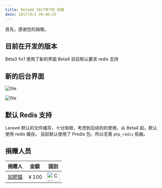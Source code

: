 ```yaml
---
title: Notadd 2017年7月-月报
date: 2017/9/1 20:46:25
---
```


首先，感谢您的捐赠。

## 目前在开发的版本

Beta3 fix1 使用了新的界面
Beta4 目前默认要求 redis 支持

## 新的后台界面

![file](https://dn-phphub.qbox.me/uploads/images/201709/05/12205/ScI5qGBjoQ.png)

![file](https://dn-phphub.qbox.me/uploads/images/201709/05/12205/lr9SxUoIOf.png)

## 默认 Redis 支持

Laravel 默认的文件缓存，十分局限，考虑到后续的的使用，从 Beta4 起，默认使用 redis 缓存。
目前默认使用了 Predis 包，所以无需 `php_redis` 拓展。


## 捐赠人员 

捐赠人 | 金额 | 国别
----|:----:|:----:
[加肥猫](http://www.phjrt.com) | ￥100  | <img src="https://cdn.rawgit.com/hjnilsson/country-flags/master/svg/cn.svg" width = "40" height = "30" alt="China" align=center />